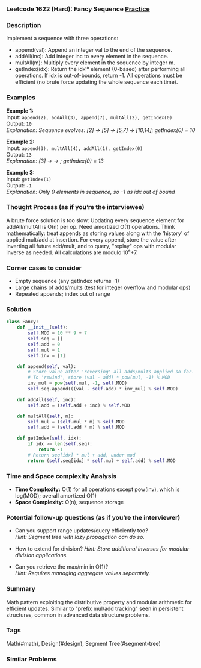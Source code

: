 ### Leetcode 1622 (Hard): Fancy Sequence [Practice](https://leetcode.com/problems/fancy-sequence)

### Description  
Implement a sequence with three operations:
- append(val): Append an integer val to the end of the sequence.
- addAll(inc): Add integer inc to every element in the sequence.
- multAll(m): Multiply every element in the sequence by integer m.
- getIndex(idx): Return the idxᵗʰ element (0-based) after performing all operations. If idx is out-of-bounds, return -1. All operations must be efficient (no brute force updating the whole sequence each time).

### Examples  
**Example 1:**  
Input: `append(2), addAll(3), append(7), multAll(2), getIndex(0)`  
Output: `10`  
*Explanation: Sequence evolves: [2] → [5] → [5,7] → [10,14]; getIndex(0) = 10*

**Example 2:**  
Input: `append(3), multAll(4), addAll(1), getIndex(0)`  
Output: `13`  
*Explanation: [3] →  → ; getIndex(0) = 13*

**Example 3:**  
Input: `getIndex(1)`  
Output: `-1`  
*Explanation: Only 0 elements in sequence, so -1 as idx out of bound*

### Thought Process (as if you’re the interviewee)  
A brute force solution is too slow: Updating every sequence element for addAll/multAll is O(n) per op. Need amortized O(1) operations. Think mathematically: treat appends as storing values along with the 'history' of applied mult/add at insertion. For every append, store the value after inverting all future add/mult, and to query, "replay" ops with modular inverse as needed. All calculations are modulo 10⁹+7.

### Corner cases to consider  
- Empty sequence (any getIndex returns -1)
- Large chains of adds/mults (test for integer overflow and modular ops)
- Repeated appends; index out of range

### Solution

```python
class Fancy:
    def __init__(self):
        self.MOD = 10 ** 9 + 7
        self.seq = []
        self.add = 0
        self.mul = 1
        self.inv = [1]

    def append(self, val):
        # Store value after 'reversing' all adds/mults applied so far.
        # To 'rewind', store (val - add) * pow(mul, -1) % MOD
        inv_mul = pow(self.mul, -1, self.MOD)
        self.seq.append(((val - self.add) * inv_mul) % self.MOD)

    def addAll(self, inc):
        self.add = (self.add + inc) % self.MOD

    def multAll(self, m):
        self.mul = (self.mul * m) % self.MOD
        self.add = (self.add * m) % self.MOD

    def getIndex(self, idx):
        if idx >= len(self.seq):
            return -1
        # Return seq[idx] * mul + add, under mod
        return (self.seq[idx] * self.mul + self.add) % self.MOD
```

### Time and Space complexity Analysis  
- **Time Complexity:** O(1) for all operations except pow(inv), which is log(MOD); overall amortized O(1)
- **Space Complexity:** O(n), sequence storage

### Potential follow-up questions (as if you’re the interviewer)  

- Can you support range updates/query efficiently too?  
  *Hint: Segment tree with lazy propagation can do so.*

- How to extend for division?
  *Hint: Store additional inverses for modular division applications.*

- Can you retrieve the max/min in O(1)?  
  *Hint: Requires managing aggregate values separately.*

### Summary
Math pattern exploiting the distributive property and modular arithmetic for efficient updates. Similar to "prefix mul/add tracking" seen in persistent structures, common in advanced data structure problems.

### Tags
Math(#math), Design(#design), Segment Tree(#segment-tree)

### Similar Problems
